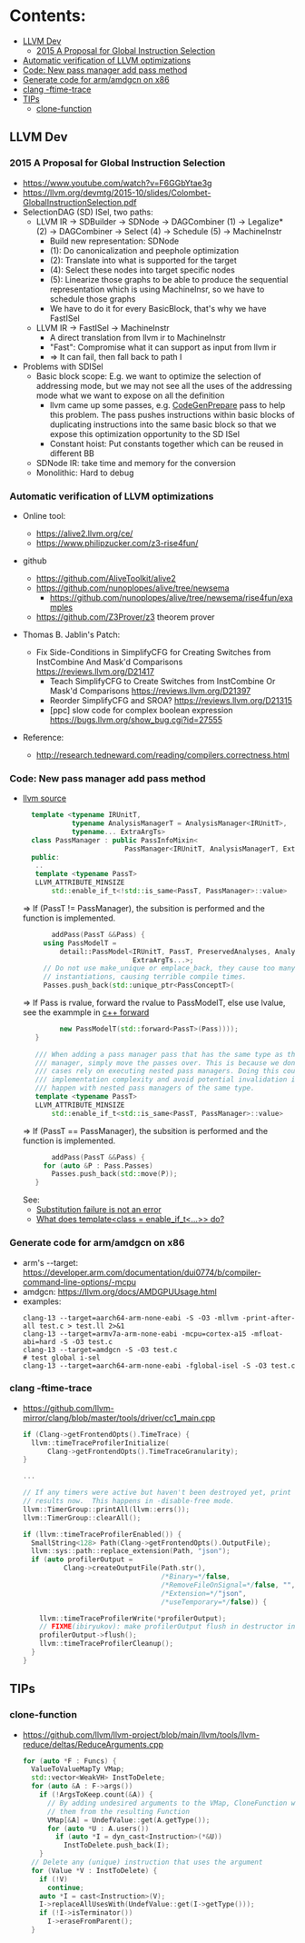 Contents:
=========
* [LLVM Dev](#llvm-dev)
  * [2015 A Proposal for Global Instruction Selection](#2015-a-proposal-for-global-instruction-selection)
* [Automatic verification of LLVM optimizations](#automatic-verification-of-llvm-optimizations)
* [Code: New pass manager add pass method](#code-new-pass-manager-add-pass-method)
* [Generate code for arm/amdgcn on x86](#generate-code-for-armamdgcn-on-x86)
* [clang -ftime-trace](#clang--ftime-trace)
* [TIPs](#tips)
  * [clone-function](#clone-function)

## LLVM Dev

### 2015 A Proposal for Global Instruction Selection
* https://www.youtube.com/watch?v=F6GGbYtae3g
* https://llvm.org/devmtg/2015-10/slides/Colombet-GlobalInstructionSelection.pdf
* SelectionDAG (SD) ISel, two paths:
  * LLVM IR -> SDBuilder -> SDNode -> DAGCombiner (1) -> Legalize* (2) -> DAGCombiner 
            -> Select (4) -> Schedule (5) -> MachineInstr
    * Build new representation: SDNode
    * (1): Do canonicalization and peephole optimization
    * (2): Translate into what is supported for the target
    * (4): Select these nodes into target specific nodes
    * (5): Linearize those graphs to be able to produce the sequential representation 
           which is using MachineInsr, so we have to schedule those graphs
    * We have to do it for every BasicBlock, that's why we have FastISel
  * LLVM IR -> FastISel -> MachineInstr
    * A direct translation from llvm ir to MachineInstr
    * "Fast": Compromise what it can support as input from llvm ir
    * => It can fail, then fall back to path I
* Problems with SDISel
  * Basic block scope: E.g. we want to optimize the selection of addressing mode,
    but we may not see all the uses of the addressing mode what we want to expose
    on all the definition
    * llvm came up some passes, e.g. [CodeGenPrepare]([url](https://llvm.org/doxygen/CodeGenPrepare_8cpp_source.html)) 
      pass to help this problem. The pass pushes instructions within basic blocks of
      duplicating instructions into the same basic block so that we expose this
      optimization opportunity to the SD ISel
    * Constant hoist: Put constants together which can be reused in different BB
  * SDNode IR: take time and memory for the conversion
  * Monolithic: Hard to debug
 

### Automatic verification of LLVM optimizations
* Online tool:
  - https://alive2.llvm.org/ce/
  - https://www.philipzucker.com/z3-rise4fun/

* github
  - https://github.com/AliveToolkit/alive2
  - https://github.com/nunoplopes/alive/tree/newsema
    * https://github.com/nunoplopes/alive/tree/newsema/rise4fun/examples
  - https://github.com/Z3Prover/z3
    theorem prover

* Thomas B. Jablin's Patch:
  - Fix Side-Conditions in SimplifyCFG for Creating Switches from InstCombine And Mask'd Comparisons
    https://reviews.llvm.org/D21417
    * Teach SimplifyCFG to Create Switches from InstCombine Or Mask'd Comparisons
      https://reviews.llvm.org/D21397
    * Reorder SimplifyCFG and SROA?
      https://reviews.llvm.org/D21315
    * [ppc] slow code for complex boolean expression
      https://bugs.llvm.org/show_bug.cgi?id=27555

* Reference:
  - http://research.tedneward.com/reading/compilers.correctness.html


### Code: New pass manager add pass method

* [llvm source](https://github.com/llvm/llvm-project/blob/2caf7571e1020ae1024ab3f2d52ecc9aea85687d/llvm/include/llvm/IR/PassManager.h#L550-L574)
  ```cpp
    template <typename IRUnitT,
              typename AnalysisManagerT = AnalysisManager<IRUnitT>,
              typename... ExtraArgTs>
    class PassManager : public PassInfoMixin<
                           PassManager<IRUnitT, AnalysisManagerT, ExtraArgTs...>> {
    public:
     ..
     template <typename PassT>
     LLVM_ATTRIBUTE_MINSIZE
         std::enable_if_t<!std::is_same<PassT, PassManager>::value>
  ```
  => If (PassT != PassManager), the subsition is performed and the function is implemented.
  ```c++
         addPass(PassT &&Pass) {
       using PassModelT =
           detail::PassModel<IRUnitT, PassT, PreservedAnalyses, AnalysisManagerT,
                             ExtraArgTs...>;
       // Do not use make_unique or emplace_back, they cause too many template
       // instantiations, causing terrible compile times.
       Passes.push_back(std::unique_ptr<PassConceptT>(
  ```
  => If Pass is rvalue, forward the rvalue to PassModelT, else use lvalue, see the
     exammple in [c++ forward](https://www.cplusplus.com/reference/utility/forward/)
  ```c++
           new PassModelT(std::forward<PassT>(Pass))));
     }
     
     /// When adding a pass manager pass that has the same type as this pass
     /// manager, simply move the passes over. This is because we don't have use
     /// cases rely on executing nested pass managers. Doing this could reduce
     /// implementation complexity and avoid potential invalidation issues that may
     /// happen with nested pass managers of the same type.
     template <typename PassT>
     LLVM_ATTRIBUTE_MINSIZE
         std::enable_if_t<std::is_same<PassT, PassManager>::value>
  ```
  => If (PassT == PassManager), the subsition is performed and the function is implemented.
  ```c++
         addPass(PassT &&Pass) {
       for (auto &P : Pass.Passes)
         Passes.push_back(std::move(P));
     }
  ```
  See:
  * [Substitution failure is not an error](https://en.wikipedia.org/wiki/Substitution_failure_is_not_an_error)
  * [What does template<class = enable_if_t<...>> do?](https://stackoverflow.com/questions/49659590/what-does-templateclass-enable-if-t-do)

### Generate code for arm/amdgcn on x86
* arm's --target: https://developer.arm.com/documentation/dui0774/b/compiler-command-line-options/-mcpu
* amdgcn: https://llvm.org/docs/AMDGPUUsage.html
* examples:
  ```shell
  clang-13 --target=aarch64-arm-none-eabi -S -O3 -mllvm -print-after-all test.c > test.ll 2>&1
  clang-13 --target=armv7a-arm-none-eabi -mcpu=cortex-a15 -mfloat-abi=hard -S -O3 test.c
  clang-13 --target=amdgcn -S -O3 test.c
  # test global i-sel
  clang-13 --target=aarch64-arm-none-eabi -fglobal-isel -S -O3 test.c
  ```

### clang -ftime-trace

* https://github.com/llvm-mirror/clang/blob/master/tools/driver/cc1_main.cpp
  ```cpp
  if (Clang->getFrontendOpts().TimeTrace) {
    llvm::timeTraceProfilerInitialize(
        Clang->getFrontendOpts().TimeTraceGranularity);
  }
  
  ...
  
  // If any timers were active but haven't been destroyed yet, print their
  // results now.  This happens in -disable-free mode.
  llvm::TimerGroup::printAll(llvm::errs());
  llvm::TimerGroup::clearAll();

  if (llvm::timeTraceProfilerEnabled()) {
    SmallString<128> Path(Clang->getFrontendOpts().OutputFile);
    llvm::sys::path::replace_extension(Path, "json");
    if (auto profilerOutput =
            Clang->createOutputFile(Path.str(),
                                    /*Binary=*/false,
                                    /*RemoveFileOnSignal=*/false, "",
                                    /*Extension=*/"json",
                                    /*useTemporary=*/false)) {

      llvm::timeTraceProfilerWrite(*profilerOutput);
      // FIXME(ibiryukov): make profilerOutput flush in destructor instead.
      profilerOutput->flush();
      llvm::timeTraceProfilerCleanup();
    }
  }

  ```

## TIPs

### clone-function
* https://github.com/llvm/llvm-project/blob/main/llvm/tools/llvm-reduce/deltas/ReduceArguments.cpp
  ```c++
  for (auto *F : Funcs) {
    ValueToValueMapTy VMap;
    std::vector<WeakVH> InstToDelete;
    for (auto &A : F->args())
      if (!ArgsToKeep.count(&A)) {
        // By adding undesired arguments to the VMap, CloneFunction will remove
        // them from the resulting Function
        VMap[&A] = UndefValue::get(A.getType());
        for (auto *U : A.users())
          if (auto *I = dyn_cast<Instruction>(*&U))
            InstToDelete.push_back(I);
      }
    // Delete any (unique) instruction that uses the argument
    for (Value *V : InstToDelete) {
      if (!V)
        continue;
      auto *I = cast<Instruction>(V);
      I->replaceAllUsesWith(UndefValue::get(I->getType()));
      if (!I->isTerminator())
        I->eraseFromParent();
    }
  ```

